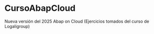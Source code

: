 # CursoAbapCloud
Nueva versión del 2025 Abap on Cloud (Ejercicios tomados del curso de Logaligroup)
